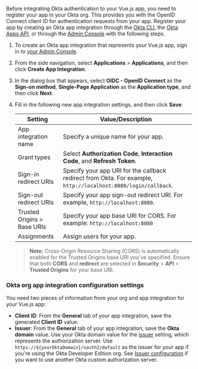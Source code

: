 Before integrating Okta authentication to your Vue.js app, you need to register your app in your Okta org. This provides you with the OpenID Connect client ID for authentication requests from your app. Register your app by creating an Okta app integration through the [Okta CLI](https://cli.okta.com/), the [Okta Apps API](/docs/reference/api/apps/), or through the [Admin Console](/docs/guides/quickstart/website/main/#using-the-admin-console) with the following steps.

1. To create an Okta app integration that represents your Vue.js app, sign in to [your Admin Console](https://login.okta.com).
2. From the side navigation, select **Applications** > **Applications**, and then click **Create App Integration**.
3. In the dialog box that appears, select **OIDC - OpenID Connect** as the **Sign-on method**, **Single-Page Application** as the **Application type**, and then click **Next**.
4. Fill in the following new app integration settings, and then click **Save**:

    | Setting                | Value/Description                                    |
    | -------------------    | ---------------------------------------------------  |
    | App integration name   | Specify a unique name for your app.                  |
    | Grant types            | Select **Authorization Code**, **Interaction Code**, and  **Refresh Token**. |
    | Sign-in redirect URIs  | Specify your app URI for the callback redirect from Okta. For example, `http://localhost:8080/login/callback`. |
    | Sign-out redirect URIs | Specify your app sign-out redirect URI. For example, `http://localhost:8080`. |
    | Trusted Origins > Base URIs | Specify your app base URI for CORS. For example: `http://localhost:8080`|
    | Assignments   | Assign users for your app.                                |

    > **Note:** Cross-Origin Resource Sharing (CORS) is automatically enabled for the Trusted Origins base URI you've specified. Ensure that both **CORS** and **redirect** are selected in **Security** > **API** > **Trusted Origins** for your base URI.

### Okta org app integration configuration settings

You need two pieces of information from your org and app integration for your Vue.js app:

* **Client ID**: From the **General** tab of your app integration, save the generated **Client ID** value.
* **Issuer**: From the **General** tab of your app integration, save the **Okta domain** value. Use your Okta domain value for the [issuer](/docs/guides/oie-embedded-common-download-setup-app/nodejs/main/#issuer) setting, which represents the authorization server. Use `https://${yourOktaDomain}/oauth2/default` as the issuer for your app if you're using the Okta Developer Edition org. See [Issuer configuration](/docs/guides/oie-embedded-common-download-setup-app/nodejs/main/#issuer) if you want to use another Okta custom authorization server.

